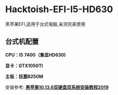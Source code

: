 # Hacktoish-EFI-I5-HD630
黑苹果EFI,适用于台式电脑,亲测完美使用
## 台式机配置
**CPU：I5 7400（集显HD630)**

**显卡：GTX1050TI**

**主板：技嘉B250M**

安装参考: **[黑苹果10.13.6双硬盘双系统安装教程2019](http://zxacn.com/articles/2019/08/02/1564717450462.html)**


